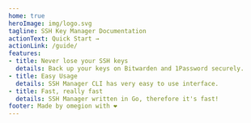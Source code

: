 ```yaml
---
home: true
heroImage: img/logo.svg
tagline: SSH Key Manager Documentation
actionText: Quick Start →
actionLink: /guide/
features:
- title: Never lose your SSH keys
  details: Back up your keys on Bitwarden and 1Password securely.
- title: Easy Usage
  details: SSH Manager CLI has very easy to use interface.
- title: Fast, really fast
  details: SSH Manager written in Go, therefore it's fast!
footer: Made by omegion with ❤️
---
```

